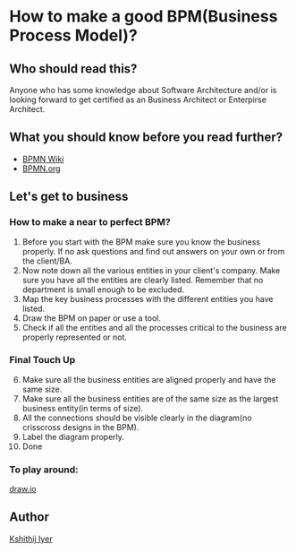 # How to make a good BPM(Business Process Model)?

## Who should read this?
Anyone who has some knowledge about Software Architecture and/or is looking forward to get certified as an Business Architect or Enterpirse Architect.

## What you should know before you read further?
* [BPMN Wiki](https://en.wikipedia.org/wiki/Business_Process_Model_and_Notation)
* [BPMN.org](http://www.bpmn.org/)

## Let's get to business
### How to make a near to perfect BPM?
1. Before you start with the BPM make sure you know the business properly. If no ask questions and find out answers on your own or from the client/BA.
2. Now note down all the various entities in your client's company. Make sure you have all the entities are clearly listed. Remember that no department is small enough to be excluded.
3. Map the key business processes with the different entities you have listed. 
4. Draw the BPM on paper or use a tool.
5. Check if all the entities and all the processes critical to the business are properly represented or not.

### Final Touch Up
6. Make sure all the business entities are aligned properly and have the same size. 
7. Make sure all the business entities are of the same size as the largest business entity(in terms of size).
8. All the connections should be visible clearly in the diagram(no crisscross designs in the BPM). 
9. Label the diagram properly.
10. Done

### To play around:
[draw.io](https://www.draw.io/)

## Author
[Kshithij Iyer](https://www.linkedin.com/in/kshithij-iyer/)
